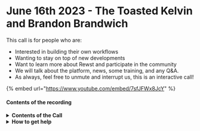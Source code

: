 # June 16th 2023 - The Toasted Kelvin and Brandon Brandwich

This call is for people who are:

* Interested in building their own workflows
* Wanting to stay on top of new developments
* Want to learn more about Rewst and participate in the community
* We will talk about the platform, news, some training, and any Q\&A.
* As always, feel free to unmute and interrupt us, this is an interactive call!

{% embed url="https://www.youtube.com/embed/7sfJFWx8JcY" %}

#### Contents of the recording

<details>

<summary><strong>Contents of the Call</strong></summary>

In this call, we cover the following:

* Nick provides Dev Updates
* Brandon Pettit provides Cluck-U Update
* Kelvin shows his 'hatchling' workflow for Setting Up Test Environment Data using OpenAI
* Brandon 'Aharon Chernin' Martinez demos a webhook that sends approval cards to Teams.
* Ashley demos a workflow that creates/updates discord channels & roles for new Kewp members
* Tim demos _Add Client to Rewst_ Crate
* Jonathan Medina asks about his use case and pushes his [feature request](https://rewst.canny.io/workflow-actions/p/manipulate-org-tags-within-workflow)
* Email Nathan@rewst.io with your recording of the setup and integration configuration of OpenAI analysis crate and get some marketing SWAG

</details>

<details>

<summary><strong>How to get help</strong></summary>

Resources:

* Getting Started: [https://docs.rewst.help/cluck-university/getting-started](https://docs.rewst.help/cluck-university/getting-started)
* Rewst Foundations Training: [https://docs.rewst.help/cluck-university/rewst-foundations-10x](https://docs.rewst.help/cluck-university/rewst-foundations-10x)
* Chat (Discord): [https://discord.gg/rewst](https://discord.gg/rewst)
  * Private #\{{ msp \}} channel
  * \#the-kewp
* Email to create Tickets: [the\_roc@rewst.io](mailto:the\_roc@rewst.io)

Cluck U Sign-ups:

* All 100 Series Courses are now available: [https://calendly.com/cluck-u/](https://calendly.com/cluck-u/)

Feature + Integration Requests: [https://rewst.canny.io](https://rewst.canny.io)

</details>
